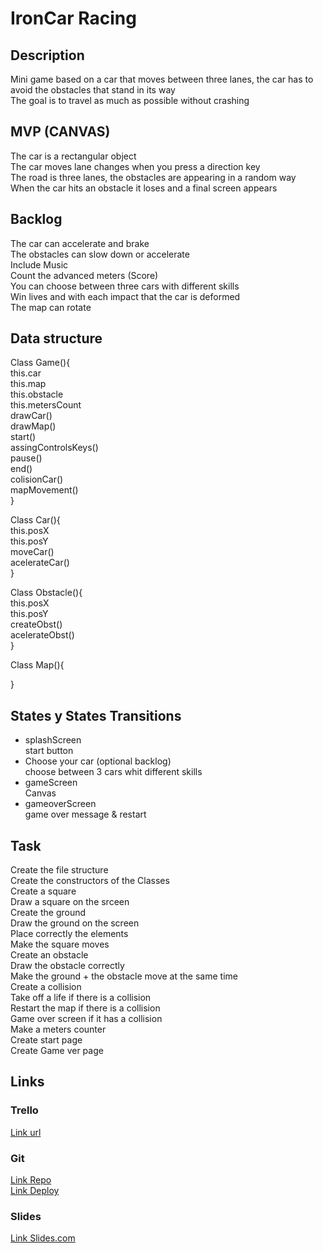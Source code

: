 # IronCar Racing 

## Description

Mini game based on a car that moves between three lanes, the car has to avoid the obstacles that stand in its way  
The goal is to travel as much as possible without crashing  


## MVP (CANVAS)

The car is a rectangular object  
The car moves lane changes when you press a direction key  
The road is three lanes, the obstacles are appearing in a random way  
When the car hits an obstacle it loses and a final screen appears  


## Backlog

The car can accelerate and brake  
The obstacles can slow down or accelerate  
Include Music  
Count the advanced meters (Score)  
You can choose between three cars with different skills  
Win lives and with each impact that the car is deformed  
The map can rotate  



## Data structure

Class Game(){  
  this.car  
  this.map  
  this.obstacle  
  this.metersCount  
    drawCar()  
    drawMap()  
    start()  
    assingControlsKeys()  
    pause()  
    end()  
    colisionCar()  
    mapMovement()  
}  
  
Class Car(){  
  this.posX  
  this.posY  
    moveCar()  
    acelerateCar()  
}  
  
Class Obstacle(){  
  this.posX  
  this.posY  
    createObst()  
    acelerateObst()  
}  
  
Class Map(){  
  
}  



## States y States Transitions

- splashScreen  
  start button  
- Choose your car (optional backlog)  
  choose between 3 cars whit different skills  
- gameScreen  
  Canvas  
- gameoverScreen  
  game over message & restart  


## Task  

Create the file structure  
Create the constructors of the Classes  
Create a square  
Draw a square on the srceen  
Create the ground  
Draw the ground on the screen  
Place correctly the elements  
Make the square moves  
Create an obstacle  
Draw the obstacle correctly  
Make the ground + the obstacle move at the same time  
Create a collision  
Take off a life if there is a collision  
Restart the map if there is a collision  
Game over screen if it has a collision  
Make a meters counter  
Create start page  
Create Game ver page  

## Links

### Trello

[Link url](https://trello.com/b/NP7laq7b/ironcar-racing)


### Git

[Link Repo](https://github.com/Mauricio-xxi/iron-car-racing)  
[Link Deploy](http://github.com)


### Slides

[Link Slides.com](https://slides.com/alvarocamacho/ironcar-racing#/)

